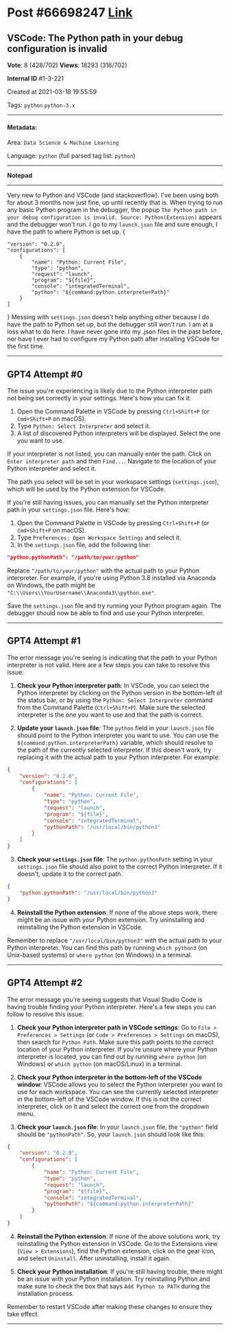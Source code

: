 
# Post \#66698247 [Link](https://stackoverflow.com/questions/66698247/)

## VSCode: The Python path in your debug configuration is invalid

**Vote**: 8 (428/702) **Views**: 18293 (316/702) 

**Internal ID** \#1-3-221

Created at 2021-03-18 19:55:59

Tags: `python` `python-3.x`

----------

#### Metadata:

Area: `Data Science & Machine Learning`

Language: `python` (full parsed tag list: `python`)

----------

**Notepad**


----------

Very new to Python and VSCode (and stackoverflow). I've been using both for about 3 months now just fine, up until recently that is.
When trying to run any basic Python program in the debugger, the popup `The Python path in your debug configuration is invalid. Source: Python(Extension)` appears and the debugger won't run. I go to my `launch.json` file and sure enough, I have the path to where Python is set up.
{
```
"version": "0.2.0",
"configurations": [
    {
        "name": "Python: Current File",
        "type": "python",
        "request": "launch",
        "program": "${file}",
        "console": "integratedTerminal",
        "python": "${command:python.interpreterPath}"
    }
]
```

}
Messing with `settings.json` doesn't help anything either because I do have the path to Python set up, but the debugger still won't run. I am at a loss what to do here. I have never gone into my .json files in the past before, nor have I ever had to configure my Python path after installing VSCode for the first time.


----------
        
## GPT4 Attempt \#0

The issue you're experiencing is likely due to the Python interpreter path not being set correctly in your settings. Here's how you can fix it:

1. Open the Command Palette in VSCode by pressing `Ctrl+Shift+P` (or `Cmd+Shift+P` on macOS).
2. Type `Python: Select Interpreter` and select it.
3. A list of discovered Python interpreters will be displayed. Select the one you want to use.

If your interpreter is not listed, you can manually enter the path. Click on `Enter interpreter path` and then `Find...`. Navigate to the location of your Python interpreter and select it.

The path you select will be set in your workspace settings (`settings.json`), which will be used by the Python extension for VSCode.

If you're still having issues, you can manually set the Python interpreter path in your `settings.json` file. Here's how:

1. Open the Command Palette in VSCode by pressing `Ctrl+Shift+P` (or `Cmd+Shift+P` on macOS).
2. Type `Preferences: Open Workspace Settings` and select it.
3. In the `settings.json` file, add the following line:

```json
"python.pythonPath": "/path/to/your/python"
```

Replace `"/path/to/your/python"` with the actual path to your Python interpreter. For example, if you're using Python 3.8 installed via Anaconda on Windows, the path might be `"C:\\Users\\YourUsername\\Anaconda3\\python.exe"`.

Save the `settings.json` file and try running your Python program again. The debugger should now be able to find and use your Python interpreter.

--------

## GPT4 Attempt \#1

The error message you're seeing is indicating that the path to your Python interpreter is not valid. Here are a few steps you can take to resolve this issue:

1. **Check your Python interpreter path**: In VSCode, you can select the Python interpreter by clicking on the Python version in the bottom-left of the status bar, or by using the `Python: Select Interpreter` command from the Command Palette (`Ctrl+Shift+P`). Make sure the selected interpreter is the one you want to use and that the path is correct.

2. **Update your `launch.json` file**: The `python` field in your `launch.json` file should point to the Python interpreter you want to use. You can use the `${command:python.interpreterPath}` variable, which should resolve to the path of the currently selected interpreter. If this doesn't work, try replacing it with the actual path to your Python interpreter. For example:

```json
{
    "version": "0.2.0",
    "configurations": [
        {
            "name": "Python: Current File",
            "type": "python",
            "request": "launch",
            "program": "${file}",
            "console": "integratedTerminal",
            "pythonPath": "/usr/local/bin/python3"
        }
    ]
}
```

3. **Check your `settings.json` file**: The `python.pythonPath` setting in your `settings.json` file should also point to the correct Python interpreter. If it doesn't, update it to the correct path.

```json
{
    "python.pythonPath": "/usr/local/bin/python3"
}
```

4. **Reinstall the Python extension**: If none of the above steps work, there might be an issue with your Python extension. Try uninstalling and reinstalling the Python extension in VSCode.

Remember to replace `"/usr/local/bin/python3"` with the actual path to your Python interpreter. You can find this path by running `which python3` (on Unix-based systems) or `where python` (on Windows) in a terminal.

--------

## GPT4 Attempt \#2

The error message you're seeing suggests that Visual Studio Code is having trouble finding your Python interpreter. Here's a few steps you can follow to resolve this issue:

1. **Check your Python interpreter path in VSCode settings**: Go to `File > Preferences > Settings` (or `Code > Preferences > Settings` on macOS), then search for `Python Path`. Make sure this path points to the correct location of your Python interpreter. If you're unsure where your Python interpreter is located, you can find out by running `where python` (on Windows) or `which python` (on macOS/Linux) in a terminal.

2. **Check your Python interpreter in the bottom-left of the VSCode window**: VSCode allows you to select the Python interpreter you want to use for each workspace. You can see the currently selected interpreter in the bottom-left of the VSCode window. If this is not the correct interpreter, click on it and select the correct one from the dropdown menu.

3. **Check your `launch.json` file**: In your `launch.json` file, the `"python"` field should be `"pythonPath"`. So, your `launch.json` should look like this:

```json
{
    "version": "0.2.0",
    "configurations": [
        {
            "name": "Python: Current File",
            "type": "python",
            "request": "launch",
            "program": "${file}",
            "console": "integratedTerminal",
            "pythonPath": "${command:python.interpreterPath}"
        }
    ]
}
```

4. **Reinstall the Python extension**: If none of the above solutions work, try reinstalling the Python extension in VSCode. Go to the Extensions view (`View > Extensions`), find the Python extension, click on the gear icon, and select `Uninstall`. After uninstalling, install it again.

5. **Check your Python installation**: If you're still having trouble, there might be an issue with your Python installation. Try reinstalling Python and make sure to check the box that says `Add Python to PATH` during the installation process.

Remember to restart VSCode after making these changes to ensure they take effect.

--------
